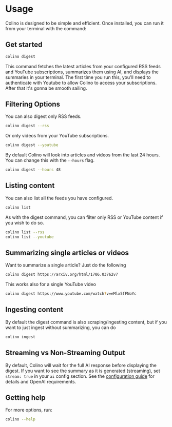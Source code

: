 # Usage

Colino is designed to be simple and efficient. Once installed, you can run it from your terminal with the command:

## Get started

```bash
colino digest
```

This command fetches the latest articles from your configured RSS feeds and YouTube subscriptions, summarizes them using AI, and displays the summaries in your terminal. The first time you run this, you'll need to authenticate with Youtube to allow Colino to access your subscriptions. After that it's gonna be smooth sailing.

## Filtering Options
You can also digest only RSS feeds.
```bash
colino digest --rss
```

Or only videos from your YouTube subscriptions.
```bash
colino digest --youtube
```

By default Colino will look into articles and videos from the last 24 hours. You can change this with the `--hours` flag.
```bash
colino digest --hours 48
```

## Listing content
You can also list all the feeds you have configured.
```bash
colino list
```
As with the digest command, you can filter only RSS or YouTube content if you wish to do so.
```bash
colino list --rss
colino list --youtube
```

## Summarizing single articles or videos

Want to summarize a single article? Just do the following
```bash
colino digest https://arxiv.org/html/1706.03762v7
```

This works also for a single YouTube video
```bash
colino digest https://www.youtube.com/watch?v=eMlx5fFNoYc
```

## Ingesting content
By default the digest command is also scraping/ingesting content, but if you want to just ingest without summarizing, you can do
```bash
colino ingest
```

## Streaming vs Non-Streaming Output

By default, Colino will wait for the full AI response before displaying the digest. If you want to see the summary as it is generated (streaming), set `stream: true` in your `ai` config section. See the [configuration guide](./configuration.md#streaming-llm-output) for details and OpenAI requirements.

## Getting help
For more options, run:
```bash
colino --help
```
